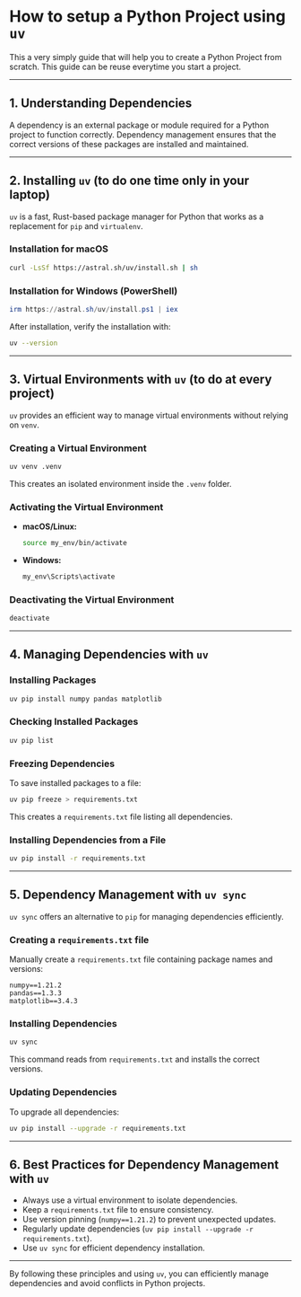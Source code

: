 # How to setup a Python Project using `uv`

This a very simply guide that will help you to create a Python Project from scratch. This guide can be reuse everytime you start a project.

---

## 1. Understanding Dependencies
A dependency is an external package or module required for a Python project to function correctly. Dependency management ensures that the correct versions of these packages are installed and maintained.

---

## 2. Installing `uv` (to do one time only in your laptop)
`uv` is a fast, Rust-based package manager for Python that works as a replacement for `pip` and `virtualenv`.

### Installation for macOS
```sh
curl -LsSf https://astral.sh/uv/install.sh | sh
```

### Installation for Windows (PowerShell)
```powershell
irm https://astral.sh/uv/install.ps1 | iex
```

After installation, verify the installation with:
```sh
uv --version
```

---

## 3. Virtual Environments with `uv` (to do at every project)
`uv` provides an efficient way to manage virtual environments without relying on `venv`.

### Creating a Virtual Environment
```sh
uv venv .venv
```
This creates an isolated environment inside the `.venv` folder.

### Activating the Virtual Environment
- **macOS/Linux:**
  ```sh
  source my_env/bin/activate
  ```
- **Windows:**
  ```powershell
  my_env\Scripts\activate
  ```

### Deactivating the Virtual Environment
```sh
deactivate
```

---

## 4. Managing Dependencies with `uv`

### Installing Packages
```sh
uv pip install numpy pandas matplotlib
```

### Checking Installed Packages
```sh
uv pip list
```

### Freezing Dependencies
To save installed packages to a file:
```sh
uv pip freeze > requirements.txt
```
This creates a `requirements.txt` file listing all dependencies.

### Installing Dependencies from a File
```sh
uv pip install -r requirements.txt
```

---

## 5. Dependency Management with `uv sync`
`uv sync` offers an alternative to `pip` for managing dependencies efficiently.

### Creating a `requirements.txt` file
Manually create a `requirements.txt` file containing package names and versions:
```
numpy==1.21.2
pandas==1.3.3
matplotlib==3.4.3
```

### Installing Dependencies
```sh
uv sync
```
This command reads from `requirements.txt` and installs the correct versions.

### Updating Dependencies
To upgrade all dependencies:
```sh
uv pip install --upgrade -r requirements.txt
```

---

## 6. Best Practices for Dependency Management with `uv`
- Always use a virtual environment to isolate dependencies.
- Keep a `requirements.txt` file to ensure consistency.
- Use version pinning (`numpy==1.21.2`) to prevent unexpected updates.
- Regularly update dependencies (`uv pip install --upgrade -r requirements.txt`).
- Use `uv sync` for efficient dependency installation.

---

By following these principles and using `uv`, you can efficiently manage dependencies and avoid conflicts in Python projects.
